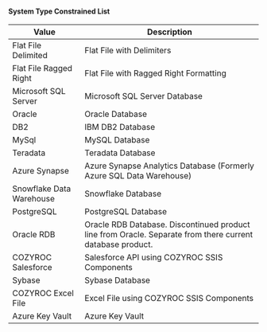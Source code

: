 #### System Type Constrained List

|Value|Description|
|-|-|
|Flat File Delimited|Flat File with Delimiters|
|Flat File Ragged Right|Flat File with Ragged Right Formatting|
|Microsoft SQL Server|Microsoft SQL Server Database|
|Oracle|Oracle Database|
|DB2|IBM DB2 Database|
|MySql|MySQL Database|
|Teradata|Teradata Database|
|Azure Synapse|Azure Synapse Analytics Database (Formerly Azure SQL Data Warehouse)|
|Snowflake Data Warehouse|Snowflake Database|
|PostgreSQL|PostgreSQL Database|
|Oracle RDB|Oracle RDB Database.  Discontinued product line from Oracle.  Separate from there current database product.|
|COZYROC Salesforce|Salesforce API using COZYROC SSIS Components|
|Sybase|Sybase Database|
|COZYROC Excel File|Excel File using COZYROC SSIS Components|
|Azure Key Vault|Azure Key Vault|
